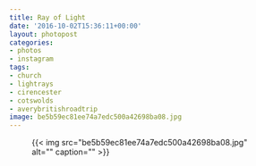 ```yaml
---
title: Ray of Light
date: '2016-10-02T15:36:11+00:00'
layout: photopost
categories:
- photos
- instagram
tags:
- church
- lightrays
- cirencester
- cotswolds
- averybritishroadtrip
image: be5b59ec81ee74a7edc500a42698ba08.jpg
---
```


<figure class="photo photo--square">
  {{< img src="be5b59ec81ee74a7edc500a42698ba08.jpg" alt="" caption="" >}}

</figure>




